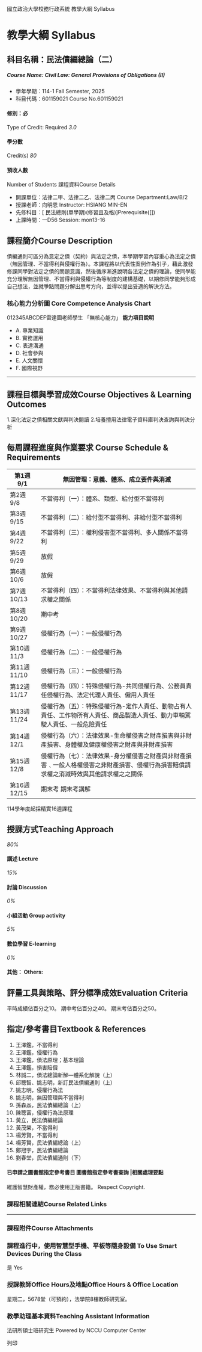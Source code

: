 國立政治大學校務行政系統 教學大綱 Syllabus
# 教學大綱 Syllabus
##  科目名稱：民法債編總論（二）
#####  Course Name: Civil Law: General Provisions of Obligations (II)
  * 學年學期：114-1 Fall Semester, 2025 
  * 科目代碼：601159021 Course No.601159021


#### 修別：必
Type of Credit: Required 
_3.0_
#### 學分數
Credit(s)
_80_
#### 預收人數
Number of Students
課程資料Course Details
  * 開課單位：法律二甲、法律二乙、法律二丙 Course Department:Law/B/2 
  * 授課老師：向明恩 Instructor: HSIANG MIN-EN 
  * 先修科目：[ 民法總則(單學期)(修習且及格)]Prerequisite([])
  * 上課時間：一D56 Session: mon13-16


##  課程簡介Course Description
債編通則可區分為意定之債（契約）與法定之債，本學期學習內容重心為法定之債（無因管理、不當得利與侵權行為）。本課程將以代表性案例作為引子，藉此激發修課同學對法定之債的問題意識，然後循序漸進說明各法定之債的理論，使同學能充分理解無因管理、不當得利與侵權行為等制度的建構基礎，以期修同學能夠形成自己想法，並就爭點問題分解出思考方向，並得以提出妥適的解決方法。
###  核心能力分析圖 Core Competence Analysis Chart
012345ABCDEF雷達圖老師學生
「無核心能力」 
**能力項目說明**
  * A. 專業知識
  * B. 實務運用
  * C. 表達溝通
  * D. 社會參與
  * E. 人文關懷
  * F. 國際視野


* * *
##  課程目標與學習成效Course Objectives & Learning Outcomes 
1.深化法定之債相關文獻與判決閱讀
2.培養擅用法律電子資料庫判決查詢與判決分析
##  每周課程進度與作業要求 Course Schedule & Requirements
第1週 9/1 |  無因管理：意義、體系、成立要件與消滅  
---|---  
第2週 9/8 |  不當得利（一）：體系、類型、給付型不當得利  
第3週 9/15 |  不當得利（二）：給付型不當得利、非給付型不當得利  
第4週 9/22 |  不當得利（三）：權利侵害型不當得利、多人關係不當得利  
第5週 9/29 |  放假  
第6週 10/6 |  放假  
第7週 10/13 |  不當得利（四）：不當得利法律效果、不當得利與其他請求權之關係  
第8週10/20 |  期中考   
第9週10/27 |  侵權行為（一）：一般侵權行為  
第10週 11/3 |  侵權行為（二）：一般侵權行為  
第11週 11/10 |  侵權行為（三）：一般侵權行為  
第12週 11/17 |  侵權行為（四）：特殊侵權行為-共同侵權行為、公務員責任侵權行為、法定代理人責任、僱用人責任  
第13週 11/24 |  侵權行為（五）：特殊侵權行為-定作人責任、動物占有人責任、工作物所有人責任、商品製造人責任、動力車輛駕駛人責任、一般危險責任  
第14週 12/1 |  侵權行為（六）：法律效果-生命權侵害之財產損害與非財產損害、身體權及健康權侵害之財產與非財產損害  
第15週 12/8 |  侵權行為（七）：法律效果-身分權侵害之財產與非財產損害﹑一般人格權侵害之非財產損害、侵權行為損害賠償請求權之消滅時效與其他請求權之之關係  
第16週 12/15 |  期末考 期末考講解  
114學年度起採精實16週課程  
##  授課方式Teaching Approach
_80%_
####  講述 Lecture
_15%_
####  討論 Discussion
_0%_
####  小組活動 Group activity
_5%_
####  數位學習 E-learning
_0%_
####  其他： Others:
##  評量工具與策略、評分標準成效Evaluation Criteria
平時成績佔百分之10。
期中考佔百分之40。
期末考佔百分之50。
##  指定/參考書目Textbook & References
1. 王澤鑑，不當得利  
2. 王澤鑑，侵權行為  
3. 王澤鑑，債法原理；基本理論  
4. 王澤鑑，損害賠償  
5. 林誠二，債法總論新解—體系化解說（上）  
6. 邱聰智、姚志明，新訂民法債編通則（上）  
7. 姚志明，侵權行為法  
8. 姚志明，無因管理與不當得利  
9. 孫森焱，民法債編總論（上）  
10. 陳聰富，侵權行為法原理  
11. 黃立，民法債編總論  
12. 黃茂榮，不當得利  
13. 楊芳賢，不當得利  
14. 楊芳賢，民法債編總論（上）  
15. 鄭冠宇，民法債編總論  
16. 劉春堂，民法債編通則（下）
####  已申請之圖書館指定參考書目  圖書館指定參考書查詢 |相關處理要點
維護智慧財產權，務必使用正版書籍。 Respect Copyright.
###  課程相關連結Course Related Links
* * *
###  課程附件Course Attachments
###  課程進行中，使用智慧型手機、平板等隨身設備 To Use Smart Devices During the Class
是  Yes
###  授課教師Office Hours及地點Office Hours & Office Location
星期二，5678堂（可預約），法學院8樓教師研究室。
###  教學助理基本資料Teaching Assistant Information
法研所碩士班研究生
Powered by NCCU Computer Center
  
列印
